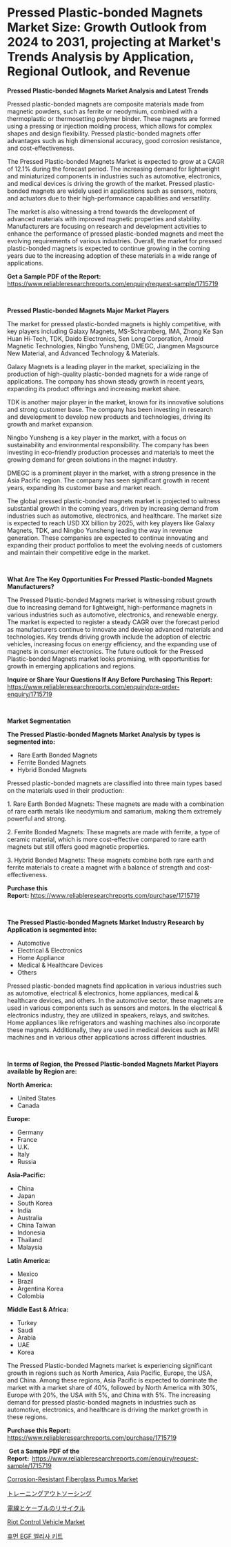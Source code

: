 <p><h1>Pressed Plastic-bonded Magnets Market Size: Growth Outlook from 2024 to 2031, projecting at Market's Trends Analysis by Application, Regional Outlook, and Revenue</h1></p><p><strong>Pressed Plastic-bonded Magnets Market Analysis and Latest Trends</strong></p>
<p><p>Pressed plastic-bonded magnets are composite materials made from magnetic powders, such as ferrite or neodymium, combined with a thermoplastic or thermosetting polymer binder. These magnets are formed using a pressing or injection molding process, which allows for complex shapes and design flexibility. Pressed plastic-bonded magnets offer advantages such as high dimensional accuracy, good corrosion resistance, and cost-effectiveness.</p><p>The Pressed Plastic-bonded Magnets Market is expected to grow at a CAGR of 12.1% during the forecast period. The increasing demand for lightweight and miniaturized components in industries such as automotive, electronics, and medical devices is driving the growth of the market. Pressed plastic-bonded magnets are widely used in applications such as sensors, motors, and actuators due to their high-performance capabilities and versatility.</p><p>The market is also witnessing a trend towards the development of advanced materials with improved magnetic properties and stability. Manufacturers are focusing on research and development activities to enhance the performance of pressed plastic-bonded magnets and meet the evolving requirements of various industries. Overall, the market for pressed plastic-bonded magnets is expected to continue growing in the coming years due to the increasing adoption of these materials in a wide range of applications.</p></p>
<p><strong>Get a Sample PDF of the Report:&nbsp;</strong> <a href="https://www.reliableresearchreports.com/enquiry/request-sample/1715719">https://www.reliableresearchreports.com/enquiry/request-sample/1715719</a></p>
<p>&nbsp;</p>
<p><strong>Pressed Plastic-bonded Magnets Major Market Players</strong></p>
<p><p>The market for pressed plastic-bonded magnets is highly competitive, with key players including Galaxy Magnets, MS-Schramberg, IMA, Zhong Ke San Huan Hi-Tech, TDK, Daido Electronics, Sen Long Corporation, Arnold Magnetic Technologies, Ningbo Yunsheng, DMEGC, Jiangmen Magsource New Material, and Advanced Technology & Materials. </p><p>Galaxy Magnets is a leading player in the market, specializing in the production of high-quality plastic-bonded magnets for a wide range of applications. The company has shown steady growth in recent years, expanding its product offerings and increasing market share. </p><p>TDK is another major player in the market, known for its innovative solutions and strong customer base. The company has been investing in research and development to develop new products and technologies, driving its growth and market expansion. </p><p>Ningbo Yunsheng is a key player in the market, with a focus on sustainability and environmental responsibility. The company has been investing in eco-friendly production processes and materials to meet the growing demand for green solutions in the magnet industry.</p><p>DMEGC is a prominent player in the market, with a strong presence in the Asia Pacific region. The company has seen significant growth in recent years, expanding its customer base and market reach. </p><p>The global pressed plastic-bonded magnets market is projected to witness substantial growth in the coming years, driven by increasing demand from industries such as automotive, electronics, and healthcare. The market size is expected to reach USD XX billion by 2025, with key players like Galaxy Magnets, TDK, and Ningbo Yunsheng leading the way in revenue generation. These companies are expected to continue innovating and expanding their product portfolios to meet the evolving needs of customers and maintain their competitive edge in the market.</p></p>
<p>&nbsp;</p>
<p><strong>What Are The Key Opportunities For Pressed Plastic-bonded Magnets Manufacturers?</strong></p>
<p><p>The Pressed Plastic-bonded Magnets market is witnessing robust growth due to increasing demand for lightweight, high-performance magnets in various industries such as automotive, electronics, and renewable energy. The market is expected to register a steady CAGR over the forecast period as manufacturers continue to innovate and develop advanced materials and technologies. Key trends driving growth include the adoption of electric vehicles, increasing focus on energy efficiency, and the expanding use of magnets in consumer electronics. The future outlook for the Pressed Plastic-bonded Magnets market looks promising, with opportunities for growth in emerging applications and regions.</p></p>
<p><strong>Inquire or Share Your Questions If Any Before Purchasing This Report:</strong> <a href="https://www.reliableresearchreports.com/enquiry/pre-order-enquiry/1715719">https://www.reliableresearchreports.com/enquiry/pre-order-enquiry/1715719</a></p>
<p>&nbsp;</p>
<p><strong>Market Segmentation</strong></p>
<p><strong>The Pressed Plastic-bonded Magnets Market Analysis by types is segmented into:</strong></p>
<p><ul><li>Rare Earth Bonded Magnets</li><li>Ferrite Bonded Magnets</li><li>Hybrid Bonded Magnets</li></ul></p>
<p><p>Pressed plastic-bonded magnets are classified into three main types based on the materials used in their production:</p><p>1. Rare Earth Bonded Magnets: These magnets are made with a combination of rare earth metals like neodymium and samarium, making them extremely powerful and strong.</p><p>2. Ferrite Bonded Magnets: These magnets are made with ferrite, a type of ceramic material, which is more cost-effective compared to rare earth magnets but still offers good magnetic properties.</p><p>3. Hybrid Bonded Magnets: These magnets combine both rare earth and ferrite materials to create a magnet with a balance of strength and cost-effectiveness.</p></p>
<p><strong>Purchase this Report:&nbsp;</strong><a href="https://www.reliableresearchreports.com/purchase/1715719">https://www.reliableresearchreports.com/purchase/1715719</a></p>
<p>&nbsp;</p>
<p><strong>The Pressed Plastic-bonded Magnets Market Industry Research by Application is segmented into:</strong></p>
<p><ul><li>Automotive</li><li>Electrical & Electronics</li><li>Home Appliance</li><li>Medical & Healthcare Devices</li><li>Others</li></ul></p>
<p><p>Pressed plastic-bonded magnets find application in various industries such as automotive, electrical & electronics, home appliances, medical & healthcare devices, and others. In the automotive sector, these magnets are used in various components such as sensors and motors. In the electrical & electronics industry, they are utilized in speakers, relays, and switches. Home appliances like refrigerators and washing machines also incorporate these magnets. Additionally, they are used in medical devices such as MRI machines and in various other applications across different industries.</p></p>
<p>&nbsp;</p>
<p><strong>In terms of Region, the Pressed Plastic-bonded Magnets Market Players available by Region are:</strong></p>
<p>
    <p> <strong> North America: </strong>
        <ul>
            <li>United States</li>
            <li>Canada</li>
        </ul>
        </p> 
    <p> <strong> Europe: </strong>
        <ul>
            <li>Germany</li>
            <li>France</li>
            <li>U.K.</li>
            <li>Italy</li>
            <li>Russia</li>
        </ul>
        </p> 
    <p> <strong> Asia-Pacific: </strong>
        <ul>
            <li>China</li>
            <li>Japan</li>
            <li>South Korea</li>
            <li>India</li>
            <li>Australia</li>
            <li>China Taiwan</li>
            <li>Indonesia</li>
            <li>Thailand</li>
            <li>Malaysia</li>
        </ul>
        </p> 
    <p> <strong> Latin America: </strong>
        <ul>
            <li>Mexico</li>
            <li>Brazil</li>
            <li>Argentina Korea</li>
            <li>Colombia</li>
        </ul>
        </p> 
    <p> <strong> Middle East & Africa: </strong>
        <ul>
            <li>Turkey</li>
            <li>Saudi</li>
            <li>Arabia</li>
            <li>UAE</li>
            <li>Korea</li>
        </ul>
    </p>
    </p>
<p><p>The Pressed Plastic-bonded Magnets market is experiencing significant growth in regions such as North America, Asia Pacific, Europe, the USA, and China. Among these regions, Asia Pacific is expected to dominate the market with a market share of 40%, followed by North America with 30%, Europe with 20%, the USA with 5%, and China with 5%. The increasing demand for pressed plastic-bonded magnets in industries such as automotive, electronics, and healthcare is driving the market growth in these regions.</p></p>
<p><strong>Purchase this Report: </strong><a href="https://www.reliableresearchreports.com/purchase/1715719">https://www.reliableresearchreports.com/purchase/1715719</a></p>
<p>&nbsp;<strong>Get a Sample PDF of the Report:&nbsp;&nbsp;</strong><a href="https://www.reliableresearchreports.com/enquiry/request-sample/1715719">https://www.reliableresearchreports.com/enquiry/request-sample/1715719</a></p>
<p><strong></strong></p>
<p><p><a href="https://metal-farmhouse-e95.notion.site/Corrosion-Resistant-Fiberglass-Pumps-Market-Research-Report-Reveals-The-Latest-Trends-And-Opportunit-8ae150279d174c0980300d968f0416ec">Corrosion-Resistant Fiberglass Pumps Market</a></p><p><a href="https://medium.com/@entelabrahimi1961/%E3%83%88%E3%83%AC%E3%83%BC%E3%83%8B%E3%83%B3%E3%82%B0%E3%82%A2%E3%82%A6%E3%83%88%E3%82%BD%E3%83%BC%E3%82%B7%E3%83%B3%E3%82%B0%E5%B8%82%E5%A0%B4-2031%E5%B9%B4%E3%81%BE%E3%81%A7%E3%81%AE%E6%88%90%E5%8A%9F%E3%81%99%E3%82%8B%E3%83%93%E3%82%B8%E3%83%8D%E3%82%B9%E6%88%A6%E7%95%A5%E3%81%AE%E9%8D%B5-68f93859239f">トレーニングアウトソーシング</a></p><p><a href="https://medium.com/@entelabrahimi1961/%E3%83%AF%E3%82%A4%E3%83%A4%E3%83%BC%E3%81%A8%E3%82%B1%E3%83%BC%E3%83%96%E3%83%AB%E3%81%AE%E3%83%AA%E3%82%B5%E3%82%A4%E3%82%AF%E3%83%AB%E5%B8%82%E5%A0%B4%E3%81%AE%E3%83%A1%E3%83%88%E3%83%AA%E3%82%AF%E3%82%B9%E3%82%92%E3%83%87%E3%82%B3%E3%83%BC%E3%83%89%E3%81%99%E3%82%8B-%E5%B8%82%E5%A0%B4%E3%82%B7%E3%82%A7%E3%82%A2-%E3%83%88%E3%83%AC%E3%83%B3%E3%83%89-%E6%88%90%E9%95%B7%E3%83%91%E3%82%BF%E3%83%BC%E3%83%B3-9c4cc294b8b0">電線とケーブルのリサイクル</a></p><p><a href="https://view.publitas.com/reportprime-1/riot-control-vehicle-market-growth-market-trends-covid-19-impact-and-forecasts-for-period-from-2024-2031/">Riot Control Vehicle Market</a></p><p><a href="https://medium.com/@jerrodhilll68/%EC%9D%B8%EA%B0%84-egf-elisa-%ED%82%A4%ED%8A%B8-%EC%8B%9C%EC%9E%A5-%EC%8B%9C%EC%9E%A5-cagr-%EC%8B%9C%EC%9E%A5-%EB%8F%99%ED%96%A5-%EB%B0%8F-%EC%84%B1%EC%9E%A5-%EC%A0%84%EB%9E%B5%EC%97%90-%EB%8C%80%ED%95%9C-%ED%86%B5%EC%B0%B0%EB%A0%A5-149f31eb9a92">휴먼 EGF 엘리사 키트</a></p></p>